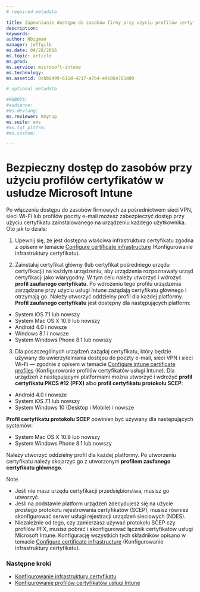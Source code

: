 ```yaml
---
# required metadata

title: Zapewnianie dostępu do zasobów firmy przy użyciu profilów certyfikatów | Microsoft Intune
description:
keywords:
author: Nbigman
manager: jeffgilb
ms.date: 04/28/2016
ms.topic: article
ms.prod:
ms.service: microsoft-intune
ms.technology:
ms.assetid: 8cbb8499-611d-4217-a7b4-e9b864785dd0

# optional metadata

#ROBOTS:
#audience:
#ms.devlang:
ms.reviewer: kmyrup
ms.suite: ems
#ms.tgt_pltfrm:
#ms.custom:

---
```


# Bezpieczny dostęp do zasobów przy użyciu profilów certyfikatów w usłudze Microsoft Intune
Po włączeniu dostępu do zasobów firmowych za pośrednictwem sieci VPN, sieci Wi-Fi lub profilów poczty e-mail możesz zabezpieczyć dostęp przy użyciu certyfikatu zainstalowanego na urządzeniu każdego użytkownika. Oto jak to działa:

1. Upewnij się, że jest dostępna właściwa infrastruktura certyfikatu zgodna z opisem w temacie [Configure certificate infrastructure](configure-certificate-infrastructure.md) (Konfigurowanie infrastruktury certyfikatu).

2. Zainstaluj certyfikat główny (lub certyfikat pośredniego urzędu certyfikacji) na każdym urządzeniu, aby urządzenia rozpoznawały urząd certyfikacji jako wiarygodny. W tym celu należy utworzyć i wdrożyć **profil zaufanego certyfikatu**. Po wdrożeniu tego profilu urządzenia zarządzane przy użyciu usługi Intune zażądają certyfikatu głównego i otrzymają go. Należy utworzyć oddzielny profil dla każdej platformy. **Profil zaufanego certyfikatu** jest dostępny dla następujących platform:
 -  System iOS 7.1 lub nowszy
 -  System Mac OS X 10.9 lub nowszy
 -  Android 4.0 i nowsze
 -  Windows 8.1 i nowsze
 -  System Windows Phone 8.1 lub nowszy

3. Dla poszczególnych urządzeń zażądaj certyfikatu, który będzie używany do uwierzytelniania dostępu do poczty e-mail, sieci VPN i sieci Wi-Fi — zgodnie z opisem w temacie [Configure intune certificate profiles](configure-intune-certificate-profiles.md) (Konfigurowanie profilów certyfikatów usługi Intune). Dla urządzeń z następującymi platformami można utworzyć i wdrożyć **profil certyfikatu PKCS #12 (PFX)** albo **profil certyfikatu protokołu SCEP**:
 
-  Android 4.0 i nowsze
-  System iOS 7.1 lub nowszy
-  System Windows 10 (Desktop i Mobile) i nowsze 

**Profil certyfikatu protokołu SCEP** powinien być używany dla następujących systemów:
-   System Mac OS X 10.9 lub nowszy
-   System Windows Phone 8.1 lub nowszy

Należy utworzyć oddzielny profil dla każdej platformy. Po utworzeniu certyfikatu należy skojarzyć go z utworzonym **profilem zaufanego certyfikatu głównego**.

> [!NOTE]           
> -    Jeśli nie masz urzędu certyfikacji przedsiębiorstwa, musisz go utworzyć. 
>- Jeśli na podstawie platform urządzeń zdecydujesz się na użycie prostego protokołu rejestrowania certyfikatów (SCEP), musisz również skonfigurować serwer usługi rejestracji urządzeń sieciowych (NDES).
>-  Niezależnie od tego, czy zamierzasz używać protokołu SCEP czy profilów PFX, musisz pobrać i skonfigurować łącznik certyfikatów usługi Microsoft Intune.
> Konfigurację wszystkich tych składników opisano w temacie [Configure certificate infrastructure](configure-certificate-infrastructure.md) (Konfigurowanie infrastruktury certyfikatu).

### Następne kroki
- [Konfigurowanie infrastruktury certyfikatu](configure-certificate-infrastructure.md)
- [Konfigurowanie profilów certyfikatów usługi Intune](configure-intune-certificate-profiles.md)



<!--HONumber=Jun16_HO1-->


